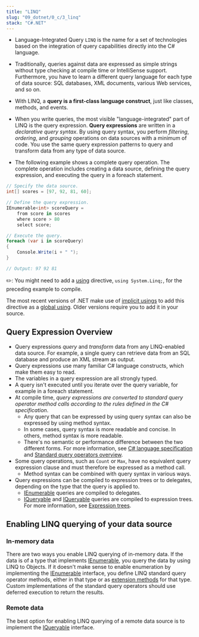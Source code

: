 ```yaml
---
title: "LINQ"
slug: "09_dotnet/0_c/3_linq"
stack: "C#.NET"
---
```


- Language-Integrated Query `LINQ` is the name for a set of technologies based on the integration of query capabilities directly into the C# language.

- Traditionally, queries against data are expressed as simple strings without type checking at compile time or IntelliSense support. Furthermore, you have to learn a different query language for each type of data source: SQL databases, XML documents, various Web services, and so on.

- With LINQ, a **query is a first-class language construct**, just like classes, methods, and events.

- When you write queries, the most visible "language-integrated" part of LINQ is the query expression. **Query expressions** are written in a _declarative query syntax_. By using query syntax, you perform _filtering_, _ordering_, and _grouping_ operations on data sources with a minimum of code. You use the same query expression patterns to query and transform data from any type of data source.

- The following example shows a complete query operation. The complete operation includes creating a data source, defining the query expression, and executing the query in a foreach statement.

```csharp
// Specify the data source.
int[] scores = [97, 92, 81, 60];

// Define the query expression.
IEnumerable<int> scoreQuery =
    from score in scores
    where score > 80
    select score;

// Execute the query.
foreach (var i in scoreQuery)
{
    Console.Write(i + " ");
}

// Output: 97 92 81
```

✏️: You might need to add a [using](https://learn.microsoft.com/en-us/09_dotnet/csharp/language-reference/keywords/using-directive) directive, `using System.Linq;`, for the preceding example to compile.

The most recent versions of .NET make use of [implicit usings](https://learn.microsoft.com/en-us/09_dotnet/core/project-sdk/overview#implicit-using-directives) to add this directive as a [global using](https://learn.microsoft.com/en-us/09_dotnet/csharp/language-reference/keywords/using-directive#global-modifier). Older versions require you to add it in your source.

## Query Expression Overview

- Query expressions _query_ and _transform_ data from any LINQ-enabled data source. For example, a single query can retrieve data from an SQL database and produce an XML stream as output.
- Query expressions use many familiar C# language constructs, which make them easy to read.
- The variables in a query expression are all strongly typed.
- A query isn't executed until you iterate over the query variable, for example in a foreach statement.
- At compile time, _query expressions are converted to standard query operator method calls according to the rules defined in the C# specification_.
  - Any query that can be expressed by using query syntax can also be expressed by using method syntax.
  - In some cases, query syntax is more readable and concise. In others, method syntax is more readable.
  - There's no semantic or performance difference between the two different forms. For more information, see [C# language specification](https://learn.microsoft.com/en-us/09_dotnet/csharp/language-reference/language-specification/expressions#1220-query-expressions) and [Standard query operators overview](https://learn.microsoft.com/en-us/09_dotnet/csharp/linq/standard-query-operators/).
- Some query operations, such as `Count` or `Max`, have no equivalent query expression clause and must therefore be expressed as a method call.
  - Method syntax can be combined with query syntax in various ways.
- Query expressions can be compiled to expression trees or to delegates, depending on the type that the query is applied to.
  - [IEnumerable<T>](https://learn.microsoft.com/en-us/09_dotnet/api/system.collections.generic.ienumerable-1) queries are compiled to delegates.
  - [IQueryable](https://learn.microsoft.com/en-us/09_dotnet/api/system.linq.iqueryable) and [IQueryable<T>](https://learn.microsoft.com/en-us/09_dotnet/api/system.linq.iqueryable-1) queries are compiled to expression trees. For more information, see [Expression trees](https://learn.microsoft.com/en-us/09_dotnet/csharp/advanced-topics/expression-trees).

## Enabling LINQ querying of your data source

### In-memory data

There are two ways you enable LINQ querying of in-memory data. If the data is of a type that implements [IEnumerable<T>](https://learn.microsoft.com/en-us/09_dotnet/api/system.collections.generic.ienumerable-1), you query the data by using LINQ to Objects. If it doesn't make sense to enable enumeration by implementing the [IEnumerable<T>](https://learn.microsoft.com/en-us/09_dotnet/api/system.collections.generic.ienumerable-1) interface, you define LINQ standard query operator methods, either in that type or as [extension methods](https://learn.microsoft.com/en-us/09_dotnet/csharp/programming-guide/classes-and-structs/extension-methods) for that type. Custom implementations of the standard query operators should use deferred execution to return the results.

### Remote data

The best option for enabling LINQ querying of a remote data source is to implement the [IQueryable<T>](https://learn.microsoft.com/en-us/09_dotnet/api/system.linq.iqueryable-1) interface.
